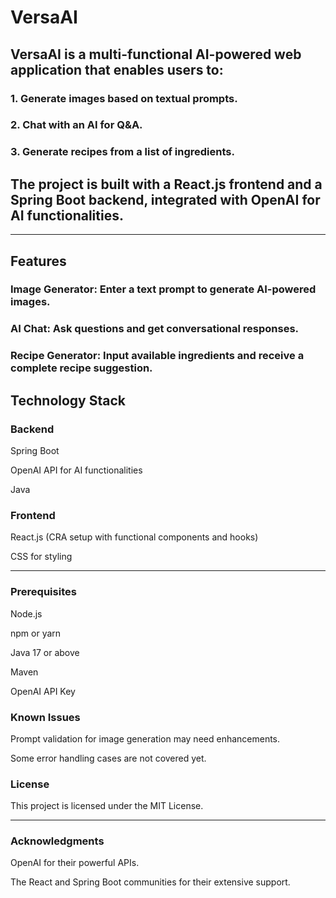 
# VersaAI

## VersaAI is a multi-functional AI-powered web application that enables users to:

### 1. Generate images based on textual prompts.


### 2. Chat with an AI for Q&A.


### 3. Generate recipes from a list of ingredients.



## The project is built with a React.js frontend and a Spring Boot backend, integrated with OpenAI for AI functionalities.


---

## Features

### Image Generator: Enter a text prompt to generate AI-powered images.

### AI Chat: Ask questions and get conversational responses.

### Recipe Generator: Input available ingredients and receive a complete recipe suggestion.


## Technology Stack

### Backend

Spring Boot

OpenAI API for AI functionalities

Java

 
### Frontend

React.js (CRA setup with functional components and hooks)

CSS for styling



---

### Prerequisites

Node.js

npm or yarn

Java 17 or above

Maven

OpenAI API Key


### Known Issues

Prompt validation for image generation may need enhancements.

Some error handling cases are not covered yet.


### License

This project is licensed under the MIT License.


---

### Acknowledgments

OpenAI for their powerful APIs.

The React and Spring Boot communities for their extensive support.
